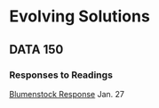# Evolving Solutions

## DATA 150 

### Responses to Readings

[Blumenstock Response](https://github.com/bwilliams01/college-150/blob/master/Blumenstock.md) Jan. 27


